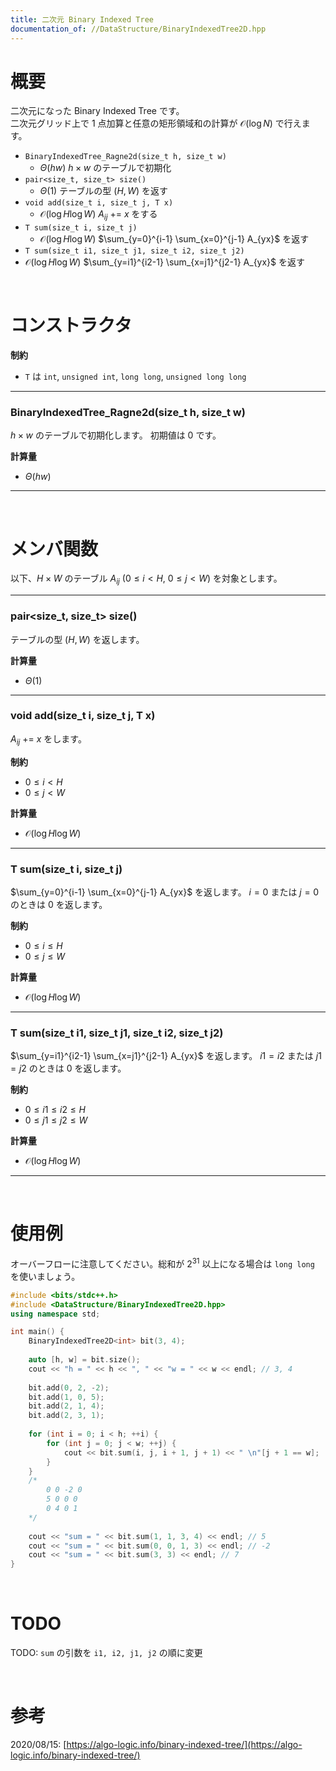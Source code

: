 ```yaml
---
title: 二次元 Binary Indexed Tree
documentation_of: //DataStructure/BinaryIndexedTree2D.hpp
---
```


# 概要

二次元になった Binary Indexed Tree です。  
二次元グリッド上で $1$ 点加算と任意の矩形領域和の計算が $\mathcal{O}(\log{N})$ で行えます。

- `BinaryIndexedTree_Ragne2d(size_t h, size_t w)`
	- $\Theta(hw)$ $h \times w$ のテーブルで初期化
- `pair<size_t, size_t> size()`
	- $\Theta(1)$ テーブルの型 $(H, W)$ を返す
- `void add(size_t i, size_t j, T x)`
	- $\mathcal{O}(\log{H} \log{W})$ $A_{ij}$ += $x$ をする
- `T sum(size_t i, size_t j)`
	- $\mathcal{O}(\log{H} \log{W})$ $\sum_{y=0}^{i-1} \sum_{x=0}^{j-1} A_{yx}$ を返す
- `T sum(size_t i1, size_t j1, size_t i2, size_t j2)`
- $\mathcal{O}(\log{H} \log{W})$ $\sum_{y=i1}^{i2-1} \sum_{x=j1}^{j2-1} A_{yx}$ を返す

<br>

# コンストラクタ

**制約**

- `T` は `int`, `unsigned int`, `long long`, `unsigned long long`

---

### BinaryIndexedTree_Ragne2d(size_t h, size_t w)

$h \times w$ のテーブルで初期化します。
初期値は $0$ です。  

**計算量**

- $\Theta(hw)$

---

<br>

# メンバ関数

以下、$H \times W$ のテーブル $A_{ij}\ (0 \leq i < H,\ 0 \leq j < W)$ を対象とします。

---

### pair<size_t, size_t> size()

テーブルの型 $(H, W)$ を返します。  

**計算量**

- $\Theta(1)$

---

### void add(size_t i, size_t j, T x)

$A_{ij}$ += $x$ をします。  

**制約**

- $0 \leq i < H$
- $0 \leq j < W$

**計算量**

- $\mathcal{O}(\log{H} \log{W})$

---

### T sum(size_t i, size_t j)

$\sum_{y=0}^{i-1} \sum_{x=0}^{j-1} A_{yx}$ を返します。
$i = 0$ または $j = 0$ のときは $0$ を返します。  

**制約**

- $0 \leq i \leq H$
- $0 \leq j \leq W$

**計算量**

- $\mathcal{O}(\log{H} \log{W})$

---

### T sum(size_t i1, size_t j1, size_t i2, size_t j2)

$\sum_{y=i1}^{i2-1} \sum_{x=j1}^{j2-1} A_{yx}$ を返します。
$i1 = i2$ または $j1 = j2$ のときは $0$ を返します。  

**制約**

- $0 \leq i1 \leq i2 \leq H$
- $0 \leq j1 \leq j2 \leq W$

**計算量**

- $\mathcal{O}(\log{H} \log{W})$

---

<br>

# 使用例

オーバーフローに注意してください。総和が $2^{31}$ 以上になる場合は `long long` を使いましょう。  

```cpp
#include <bits/stdc++.h>
#include <DataStructure/BinaryIndexedTree2D.hpp>
using namespace std;

int main() {
	BinaryIndexedTree2D<int> bit(3, 4);
	
	auto [h, w] = bit.size();
	cout << "h = " << h << ", " << "w = " << w << endl; // 3, 4
	
	bit.add(0, 2, -2);
	bit.add(1, 0, 5);
	bit.add(2, 1, 4);
	bit.add(2, 3, 1);
	
	for (int i = 0; i < h; ++i) {
		for (int j = 0; j < w; ++j) {
			cout << bit.sum(i, j, i + 1, j + 1) << " \n"[j + 1 == w];
		}
	}
	/*
		0 0 -2 0
		5 0 0 0
		0 4 0 1
	*/
	
	cout << "sum = " << bit.sum(1, 1, 3, 4) << endl; // 5
	cout << "sum = " << bit.sum(0, 0, 1, 3) << endl; // -2
	cout << "sum = " << bit.sum(3, 3) << endl; // 7
}
```

<br>

# TODO

TODO: `sum` の引数を `i1, i2, j1, j2` の順に変更  

<br>

# 参考
2020/08/15: [https://algo-logic.info/binary-indexed-tree/](https://algo-logic.info/binary-indexed-tree/)

<br>